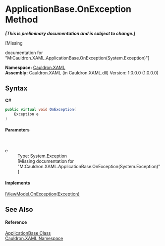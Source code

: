 # ApplicationBase.OnException Method 
 _**\[This is preliminary documentation and is subject to change.\]**_

\[Missing <summary> documentation for "M:Cauldron.XAML.ApplicationBase.OnException(System.Exception)"\]

**Namespace:**&nbsp;<a href="N_Cauldron_XAML">Cauldron.XAML</a><br />**Assembly:**&nbsp;Cauldron.XAML (in Cauldron.XAML.dll) Version: 1.0.0.0 (1.0.0.0)

## Syntax

**C#**<br />
``` C#
public virtual void OnException(
	Exception e
)
```


#### Parameters
&nbsp;<dl><dt>e</dt><dd>Type: System.Exception<br />\[Missing <param name="e"/> documentation for "M:Cauldron.XAML.ApplicationBase.OnException(System.Exception)"\]</dd></dl>

#### Implements
<a href="M_Cauldron_XAML_ViewModels_IViewModel_OnException">IViewModel.OnException(Exception)</a><br />

## See Also


#### Reference
<a href="T_Cauldron_XAML_ApplicationBase">ApplicationBase Class</a><br /><a href="N_Cauldron_XAML">Cauldron.XAML Namespace</a><br />